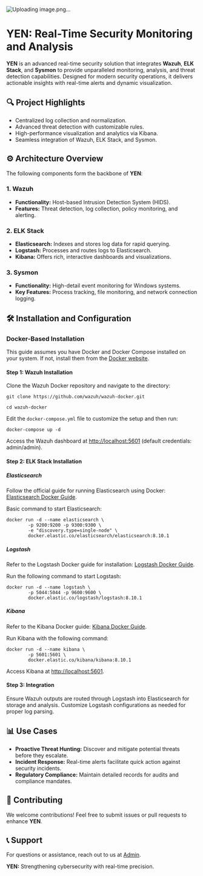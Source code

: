 ![Uploading image.png…]()

</head>
<body>
    <h1>YEN: Real-Time Security Monitoring and Analysis</h1>
    <p><strong>YEN</strong> is an advanced real-time security solution that integrates <strong>Wazuh</strong>, <strong>ELK Stack</strong>, and <strong>Sysmon</strong> to provide unparalleled monitoring, analysis, and threat detection capabilities. Designed for modern security operations, it delivers actionable insights with real-time alerts and dynamic visualization.</p>
    
<h2>🔍 Project Highlights</h2>
    <div class="highlight">
        <ul>
            <li>Centralized log collection and normalization.</li>
            <li>Advanced threat detection with customizable rules.</li>
            <li>High-performance visualization and analytics via Kibana.</li>
            <li>Seamless integration of Wazuh, ELK Stack, and Sysmon.</li>
        </ul>
    </div>
    
<h2>⚙️ Architecture Overview</h2>
    <p>The following components form the backbone of <strong>YEN</strong>:</p>
    <h3>1. Wazuh</h3>
    <ul>
        <li><strong>Functionality:</strong> Host-based Intrusion Detection System (HIDS).</li>
        <li><strong>Features:</strong> Threat detection, log collection, policy monitoring, and alerting.</li>
    </ul>
    <h3>2. ELK Stack</h3>
    <ul>
        <li><strong>Elasticsearch:</strong> Indexes and stores log data for rapid querying.</li>
        <li><strong>Logstash:</strong> Processes and routes logs to Elasticsearch.</li>
        <li><strong>Kibana:</strong> Offers rich, interactive dashboards and visualizations.</li>
    </ul>
    <h3>3. Sysmon</h3>
    <ul>
        <li><strong>Functionality:</strong> High-detail event monitoring for Windows systems.</li>
        <li><strong>Key Features:</strong> Process tracking, file monitoring, and network connection logging.</li>
    </ul>
    
   <h2>🛠️ Installation and Configuration</h2>
    <h3>Docker-Based Installation</h3>
    <p>This guide assumes you have Docker and Docker Compose installed on your system. If not, install them from the <a href="https://docs.docker.com/get-docker/" target="_blank">Docker website</a>.</p>
    
<h4>Step 1: Wazuh Installation</h4>
    <p>Clone the Wazuh Docker repository and navigate to the directory:</p>
    <pre><code>git clone https://github.com/wazuh/wazuh-docker.git</code></pre>
    <pre><code>cd wazuh-docker</code></pre>
    <p>Edit the <code>docker-compose.yml</code> file to customize the setup and then run:</p>
    <pre><code>docker-compose up -d</code></pre>
    <p>Access the Wazuh dashboard at <a href="http://localhost:5601" target="_blank">http://localhost:5601</a> (default credentials: admin/admin).</p>
    
<h4>Step 2: ELK Stack Installation</h4>
    <h5>Elasticsearch</h5>
    <p>Follow the official guide for running Elasticsearch using Docker: <a href="https://www.elastic.co/guide/en/elasticsearch/reference/current/docker.html" target="_blank">Elasticsearch Docker Guide</a>.</p>
    <p>Basic command to start Elasticsearch:</p>
    <pre><code>docker run -d --name elasticsearch \
        -p 9200:9200 -p 9300:9300 \
        -e "discovery.type=single-node" \
        docker.elastic.co/elasticsearch/elasticsearch:8.10.1</code></pre>
    
<h5>Logstash</h5>
    <p>Refer to the Logstash Docker guide for installation: <a href="https://www.elastic.co/guide/en/logstash/current/docker.html" target="_blank">Logstash Docker Guide</a>.</p>
    <p>Run the following command to start Logstash:</p>
    <pre><code>docker run -d --name logstash \
        -p 5044:5044 -p 9600:9600 \
        docker.elastic.co/logstash/logstash:8.10.1</code></pre>
    
 <h5>Kibana</h5>
    <p>Refer to the Kibana Docker guide: <a href="https://www.elastic.co/guide/en/kibana/current/docker.html" target="_blank">Kibana Docker Guide</a>.</p>
    <p>Run Kibana with the following command:</p>
    <pre><code>docker run -d --name kibana \
        -p 5601:5601 \
        docker.elastic.co/kibana/kibana:8.10.1</code></pre>
    <p>Access Kibana at <a href="http://localhost:5601" target="_blank">http://localhost:5601</a>.</p>
    
<h4>Step 3: Integration</h4>
    <p>Ensure Wazuh outputs are routed through Logstash into Elasticsearch for storage and analysis. Customize Logstash configurations as needed for proper log parsing.</p>
    
 <h2>📊 Use Cases</h2>
    <ul>
        <li><strong>Proactive Threat Hunting:</strong> Discover and mitigate potential threats before they escalate.</li>
        <li><strong>Incident Response:</strong> Real-time alerts facilitate quick action against security incidents.</li>
        <li><strong>Regulatory Compliance:</strong> Maintain detailed records for audits and compliance mandates.</li>
    </ul>
    
 <h2>🤝 Contributing</h2>
    <p>We welcome contributions! Feel free to submit issues or pull requests to enhance <strong>YEN</strong>.</p>
    
<h2>📞 Support</h2>
    <p>For questions or assistance, reach out to us at <a href="mailto:4bhijith@proton.me">Admin</a>.</p>
    

   <footer>
        <p><strong>YEN:</strong> Strengthening cybersecurity with real-time precision.</p>
    </footer>
</body>
</html>
